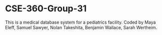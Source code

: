 # CSE-360-Group-31
This is a medical database system for a pediatrics facility. Coded by Maya Eleff, Samuel Sawyer, Nolan Takeshita, Benjamin Wallace, Sarah Wertheim.
